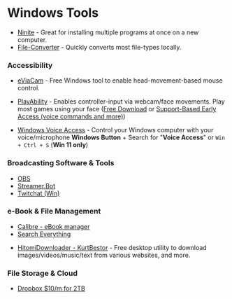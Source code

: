 # Windows Tools

* [Ninite](https://ninite.com/) - Great for installing multiple programs at once on a new computer.
* [File-Converter](https://file-converter.io/) - Quickly converts most file-types locally.

### Accessibility

* [eViaCam](https://eviacam.crea-si.com/index.php) - Free Windows tool to enable head-movement-based mouse control. 

* [PlayAbility](https://www.playability.gg) - Enables controller-input via webcam/face movements. Play most games using your face ([Free Download](https://www.playability.gg/download) or [Support-Based Early Access (voice commands and more)](https://www.playability.gg/early-access#get))

* [Windows Voice Access](https://support.microsoft.com/en-us/topic/get-started-with-voice-access-bd2aa2dc-46c2-486c-93ae-3d75f7d053a4) - Control your Windows computer with your voice/microphone **Windows Button** + Search for "**Voice Access**" or ```Win + Ctrl + S``` (**Win 11 only**)


### Broadcasting Software & Tools

- [OBS](https://obsproject.com/download)
- [Streamer.Bot](https://streamer.bot/)
- [Twitchat (Win)](https://twitchat.fr/)

### e-Book & File Management
- [Calibre - eBook manager](https://calibre-ebook.com/)
- [Search Everything](https://www.voidtools.com/)
* [HitomiDownloader - KurtBestor](https://github.com/KurtBestor/Hitomi-Downloader) - Free desktop utility to download images/videos/music/text from various websites, and more.

### File Storage & Cloud

* [Dropbox $10/m for 2TB](https://www.dropbox.com/register)
